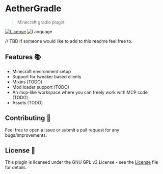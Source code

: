 # AetherGradle
> Minecraft gradle plugin

[![License](https://img.shields.io/github/license/Aetherium-S-T/AetherGradle)](LICENSE) ![Language](https://img.shields.io/github/languages/top/Aetherium-S-T/AetherGradle?color=blue&logo=kotlin)

// TBD
If someone would like to add to this readme feel free to. 

## Features 📚

- Minecraft environment setup
- Support for tweaker based clients
- Mixins (TODO)
- Mod loader support (TODO)
- An mcp-like workspace where you can freely work with MCP code (TODO)
- Assets (TODO)

## Contributing 🤝

Feel free to open a issue or submit a pull request for any bugs/improvements.

## License 📄

This plugin is licensed under the GNU GPL v3 License - see the [License](License) file for details.

